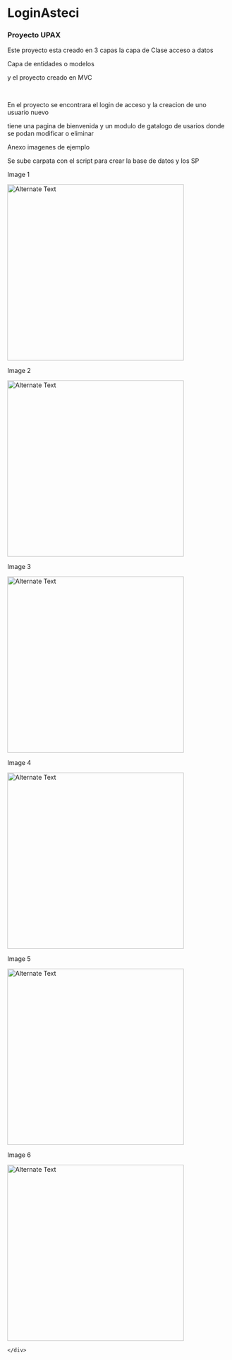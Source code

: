 # LoginAsteci
<div>
        <h3>Proyecto UPAX</h3>
        <p>Este proyecto esta creado en 3 capas la capa de Clase acceso a datos</p>
        <p>Capa de entidades o modelos</p>
        <p>y el proyecto creado en MVC</p>
        <br />
        <p>En el proyecto se encontrara el login de acceso y la creacion de uno usuario nuevo</p>
        <p>tiene una pagina de bienvenida y un modulo de gatalogo de usarios donde se podan modificar o eliminar</p>
        <p>Anexo imagenes de ejemplo</p>
        <p>Se sube carpata con el script para crear la base de datos y los SP</p>
        <p>Image 1</p>
        <img src="https://ibb.co/gtzLTTG" alt="Alternate Text" width="400" />
        <p>Image 2</p>
        <img src="https://ibb.co/YhcdTdH" alt="Alternate Text" width="400" />
        <p>Image 3</p>
        <img src="https://ibb.co/0Z6XhNh" alt="Alternate Text" width="400" />
        <p>Image 4</p>
        <img src="https://ibb.co/p18W650" alt="Alternate Text" width="400" />
        <p>Image 5</p>
        <img src="https://ibb.co/2j1sQTp" alt="Alternate Text" width="400" />
        <p>Image 6</p>
        <img src="https://ibb.co/0YF1YhR" alt="Alternate Text" width="400" />

    </div>